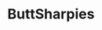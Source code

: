---
title: ButtSharpies
crosslinks:
- SharpieChallenge
- unexpectedfactorial
- gonewildTraps
- gape
- MaleButtSharpies
- Femaleorgasmdenial
- sharpiesodomy
- fakeid
- analinsertions
- livven
- simps
---
